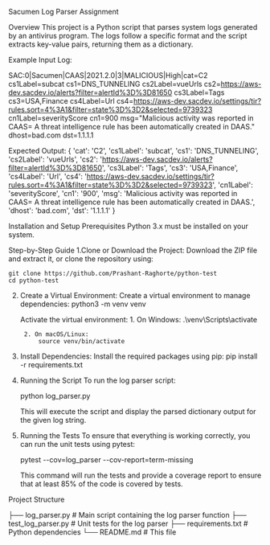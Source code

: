 Sacumen Log Parser Assignment


Overview
This project is a Python script that parses system logs generated by an antivirus program. The logs follow a specific format and the script extracts key-value pairs, returning them as a dictionary.

Example Input Log:

SAC:0|Sacumen|CAAS|2021.2.0|3|MALICIOUS|High|cat=C2 cs1Label=subcat cs1=DNS_TUNNELING cs2Label=vueUrls cs2=https://aws-dev.sacdev.io/alerts?filter=alertId%3D%3D81650 cs3Label=Tags cs3=USA,Finance cs4Label=Url cs4=https://aws-dev.sacdev.io/settings/tir?rules.sort=4%3A1&filter=state%3D%3D2&selected=9739323 cn1Label=severityScore cn1=900 msg="Malicious activity was reported in CAAS= A threat intelligence rule has been automatically created in DAAS." dhost=bad.com dst=1.1.1.1

Expected Output:
{
    'cat': 'C2',
    'cs1Label': 'subcat',
    'cs1': 'DNS_TUNNELING',
    'cs2Label': 'vueUrls',
    'cs2': 'https://aws-dev.sacdev.io/alerts?filter=alertId%3D%3D81650',
    'cs3Label': 'Tags',
    'cs3': 'USA,Finance',
    'cs4Label': 'Url',
    'cs4': 'https://aws-dev.sacdev.io/settings/tir?rules.sort=4%3A1&filter=state%3D%3D2&selected=9739323',
    'cn1Label': 'severityScore',
    'cn1': '900',
    'msg': 'Malicious activity was reported in CAAS= A threat intelligence rule has been automatically created in DAAS.',
    'dhost': 'bad.com',
    'dst': '1.1.1.1'
}


Installation and Setup
Prerequisites
Python 3.x must be installed on your system.

Step-by-Step Guide
1.Clone or Download the Project:
    Download the ZIP file and extract it, or clone the repository using:

    git clone https://github.com/Prashant-Raghorte/python-test
    cd python-test


2. Create a Virtual Environment:
    Create a virtual environment to manage dependencies:
    python3 -m venv venv

    Activate the virtual environment:
        1. On Windows:
            .\venv\Scripts\activate

        2. On macOS/Linux:
            source venv/bin/activate

3. Install Dependencies:
    Install the required packages using pip:
    pip install -r requirements.txt

4. Running the Script
    To run the log parser script:

    python log_parser.py

    This will execute the script and display the parsed dictionary output for the given log string.

5. Running the Tests
    To ensure that everything is working correctly, you can run the unit tests using pytest:

    pytest --cov=log_parser --cov-report=term-missing

    This command will run the tests and provide a coverage report to ensure that at least 85% of the code is covered by tests.

Project Structure

├── log_parser.py          # Main script containing the log parser function
├── test_log_parser.py     # Unit tests for the log parser
├── requirements.txt       # Python dependencies
└── README.md              # This file
